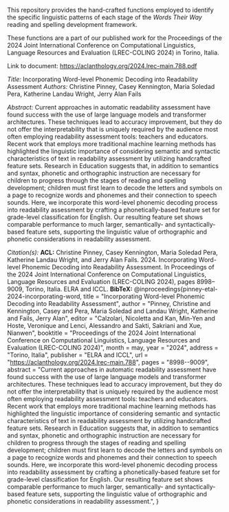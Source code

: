 This repository provides the hand-crafted functions employed to identify the specific linguistic patterns of each stage of the *Words Their Way* reading and spelling development framework. 

These functions are a part of our published work for the Proceedings of the 2024 Joint International Conference on Computational Linguistics, Language Resources and Evaluation (LREC-COLING 2024) in Torino, Italia.

Link to document: https://aclanthology.org/2024.lrec-main.788.pdf

*Title:* Incorporating Word-level Phonemic Decoding into Readability Assessment
*Authors:* Christine Pinney, Casey Kennington, Maria Soledad Pera, Katherine Landau Wright, Jerry Alan Fails

*Abstract:*
Current approaches in automatic readability assessment have found success with the use of large language models and transformer architectures. These techniques lead to accuracy improvement, but they do not offer the interpretability that is uniquely required by the audience most often employing readability assessment tools: teachers and educators. Recent work that employs more traditional machine learning methods has highlighted the linguistic importance of considering semantic and syntactic characteristics of text in readability assessment by utilizing handcrafted feature sets. Research in Education suggests that, in addition to semantics and syntax, phonetic and orthographic instruction are necessary for children to progress through the stages of reading and spelling development; children must first learn to decode the letters and symbols on a page to recognize words and phonemes and their connection to speech sounds. Here, we incorporate this word-level phonemic decoding process into readability assessment by crafting a phonetically-based feature set for grade-level classification for English. Our resulting feature set shows comparable performance to much larger, semantically- and syntactically-based feature sets, supporting the linguistic value of orthographic and phonetic considerations in readability assessment.

*Citation(s):*
**ACL:** Christine Pinney, Casey Kennington, Maria Soledad Pera, Katherine Landau Wright, and Jerry Alan Fails. 2024. Incorporating Word-level Phonemic Decoding into Readability Assessment. In Proceedings of the 2024 Joint International Conference on Computational Linguistics, Language Resources and Evaluation (LREC-COLING 2024), pages 8998–9009, Torino, Italia. ELRA and ICCL.
**BibTeX:** 
@inproceedings{pinney-etal-2024-incorporating-word,
    title = "Incorporating Word-level Phonemic Decoding into Readability Assessment",
    author = "Pinney, Christine  and
      Kennington, Casey  and
      Pera, Maria Soledad  and
      Landau Wright, Katherine  and
      Fails, Jerry Alan",
    editor = "Calzolari, Nicoletta  and
      Kan, Min-Yen  and
      Hoste, Veronique  and
      Lenci, Alessandro  and
      Sakti, Sakriani  and
      Xue, Nianwen",
    booktitle = "Proceedings of the 2024 Joint International Conference on Computational Linguistics, Language Resources and Evaluation (LREC-COLING 2024)",
    month = may,
    year = "2024",
    address = "Torino, Italia",
    publisher = "ELRA and ICCL",
    url = "https://aclanthology.org/2024.lrec-main.788",
    pages = "8998--9009",
    abstract = "Current approaches in automatic readability assessment have found success with the use of large language models and transformer architectures. These techniques lead to accuracy improvement, but they do not offer the interpretability that is uniquely required by the audience most often employing readability assessment tools: teachers and educators. Recent work that employs more traditional machine learning methods has highlighted the linguistic importance of considering semantic and syntactic characteristics of text in readability assessment by utilizing handcrafted feature sets. Research in Education suggests that, in addition to semantics and syntax, phonetic and orthographic instruction are necessary for children to progress through the stages of reading and spelling development; children must first learn to decode the letters and symbols on a page to recognize words and phonemes and their connection to speech sounds. Here, we incorporate this word-level phonemic decoding process into readability assessment by crafting a phonetically-based feature set for grade-level classification for English. Our resulting feature set shows comparable performance to much larger, semantically- and syntactically-based feature sets, supporting the linguistic value of orthographic and phonetic considerations in readability assessment.",
}
